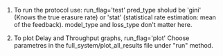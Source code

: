 1. To run the protocol use:
    run_flag='test'
    pred_type sholud be 'gini' (Knows the true erasure rate) or 'stat' (statistical rate estimation:  mean of the feedback).
    model_type and loss_type don't matter here.

2. To plot Delay and Throughput graphs,
     run_flag='plot'
     Choose parametres in the full_system/plot_all_results file under "run" method.
